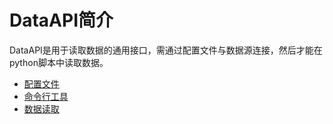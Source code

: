# DataAPI简介

DataAPI是用于读取数据的通用接口，需通过配置文件与数据源连接，然后才能在python脚本中读取数据。

- [配置文件](./config)
- [命令行工具](./commands)
- [数据读取](./api)